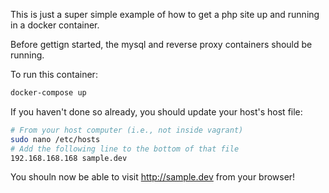 This is just a super simple example of how to get a php site up and running in
a docker container.

Before gettign started, the mysql and reverse proxy containers should be
running.

To run this container:

```bash
docker-compose up
```

If you haven't done so already, you should update your host's host file:

```bash
# From your host computer (i.e., not inside vagrant)
sudo nano /etc/hosts
# Add the following line to the bottom of that file
192.168.168.168 sample.dev
```

You shouln now be able to visit http://sample.dev from your browser!
